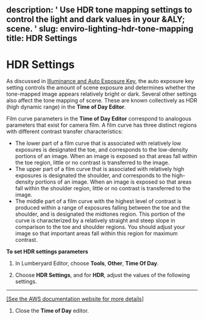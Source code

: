 description: ' Use HDR tone mapping settings to control the light and dark values
  in your &ALY; scene. '
slug: enviro-lighting-hdr-tone-mapping
title: HDR Settings
---
# HDR Settings<a name="enviro-lighting-hdr-tone-mapping"></a>

As discussed in [Illuminance and Auto Exposure Key](enviro-lighting-luminance-scene-key.md), the auto exposure key setting controls the amount of scene exposure and determines whether the tone\-mapped image appears relatively bright or dark\. Several other settings also affect the tone mapping of scene\. These are known collectively as HDR \(high dynamic range\) in the **Time of Day Editor**\.

Film curve parameters in the **Time of Day Editor** correspond to analogous parameters that exist for camera film\. A film curve has three distinct regions with different contrast transfer characteristics:
+ The lower part of a film curve that is associated with relatively low exposures is designated the toe, and corresponds to the low\-density portions of an image\. When an image is exposed so that areas fall within the toe region, little or no contrast is transferred to the image\.
+ The upper part of a film curve that is associated with relatively high exposures is designated the shoulder, and corresponds to the high\-density portions of an image\. When an image is exposed so that areas fall within the shoulder region, little or no contrast is transferred to the image\.
+ The middle part of a film curve with the highest level of contrast is produced within a range of exposures falling between the toe and the shoulder, and is designated the midtones region\. This portion of the curve is characterized by a relatively straight and steep slope in comparison to the toe and shoulder regions\. You should adjust your image so that important areas fall within this region for maximum contrast\.

**To set HDR settings parameters**

1. In Lumberyard Editor, choose **Tools**, **Other**, **Time Of Day**\.

1. Choose **HDR Settings**, and for **HDR**, adjust the values of the following settings\.  
****    
[\[See the AWS documentation website for more details\]](http://docs.aws.amazon.com/lumberyard/latest/userguide/enviro-lighting-hdr-tone-mapping.html)

1. Close the **Time of Day** editor\.